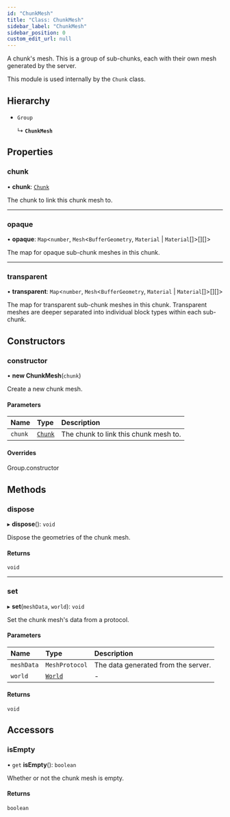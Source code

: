```yaml
---
id: "ChunkMesh"
title: "Class: ChunkMesh"
sidebar_label: "ChunkMesh"
sidebar_position: 0
custom_edit_url: null
---
```


A chunk's mesh. This is a group of sub-chunks, each with their own mesh generated by the server.

This module is used internally by the `Chunk` class.

## Hierarchy

- `Group`

  ↳ **`ChunkMesh`**

## Properties

### chunk

• **chunk**: [`Chunk`](Chunk.md)

The chunk to link this chunk mesh to.

___

### opaque

• **opaque**: `Map`<`number`, `Mesh`<`BufferGeometry`, `Material` \| `Material`[]\>[][]\>

The map for opaque sub-chunk meshes in this chunk.

___

### transparent

• **transparent**: `Map`<`number`, `Mesh`<`BufferGeometry`, `Material` \| `Material`[]\>[][]\>

The map for transparent sub-chunk meshes in this chunk. Transparent meshes are deeper separated
into individual block types within each sub-chunk.

## Constructors

### constructor

• **new ChunkMesh**(`chunk`)

Create a new chunk mesh.

#### Parameters

| Name | Type | Description |
| :------ | :------ | :------ |
| `chunk` | [`Chunk`](Chunk.md) | The chunk to link this chunk mesh to. |

#### Overrides

Group.constructor

## Methods

### dispose

▸ **dispose**(): `void`

Dispose the geometries of the chunk mesh.

#### Returns

`void`

___

### set

▸ **set**(`meshData`, `world`): `void`

Set the chunk mesh's data from a protocol.

#### Parameters

| Name | Type | Description |
| :------ | :------ | :------ |
| `meshData` | `MeshProtocol` | The data generated from the server. |
| `world` | [`World`](World.md) | - |

#### Returns

`void`

## Accessors

### isEmpty

• `get` **isEmpty**(): `boolean`

Whether or not the chunk mesh is empty.

#### Returns

`boolean`

